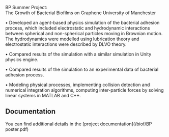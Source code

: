  BP Summer Project:  
	The Growth of Bacterial Biofilms on Graphene 
University of Manchester 

•	Developed an agent-based physics simulation of the bacterial adhesion process, which included electrostatic and hydrodynamic interactions between spherical and non-spherical particles moving in Brownian motion. The hydrodynamics were modelled using lubrication theory and electrostatic interactions were described by DLVO theory. 

•	Compared results of the simulation with a similar simulation in Unity physics engine. 

•	Compared results of the simulation to an experimental data of bacterial adhesion process. 

•	Modeling physical processes, implementing collision detection and numerical integration algorithms, computing inter-particle forces by solving linear systems in MATLAB and C++.
## Documentation
You can find additional details in the
[project documentation](/biof/BP poster.pdf)
